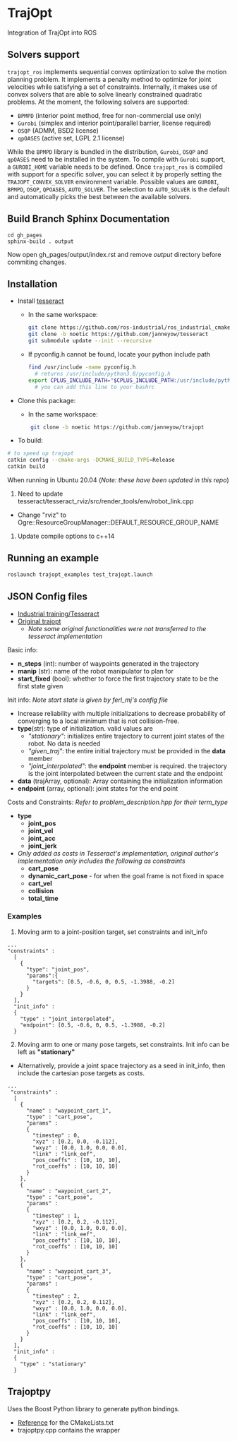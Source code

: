 # TrajOpt
Integration of TrajOpt into ROS

## Solvers support
`trajopt_ros` implements sequential convex optimization to solve the motion planning problem.
It implements a penalty method to optimize for joint velocities while satisfying a set of constraints.
Internally, it makes use of convex solvers that are able to solve linearly constrained quadratic problems.
At the moment, the following solvers are supported:
- `BPMPD` (interior point method, free for non-commercial use only)
- `Gurobi` (simplex and interior point/parallel barrier, license required)
- `OSQP` (ADMM, BSD2 license)
- `qpOASES` (active set, LGPL 2.1 license)

While the `BPMPD` library is bundled in the distribution, `Gurobi`, `OSQP` and `qpOASES` need to be installed in the system.
To compile with `Gurobi` support, a `GUROBI_HOME` variable needs to be defined.
Once `trajopt_ros` is compiled with support for a specific solver, you can select it by properly setting the `TRAJOPT_CONVEX_SOLVER` environment variable. Possible values are `GUROBI`, `BPMPD`, `OSQP`, `QPOASES`, `AUTO_SOLVER`.
The selection to `AUTO_SOLVER` is the default and automatically picks the best between the available solvers.

## Build Branch Sphinx Documentation

```
cd gh_pages
sphinx-build . output
```
Now open gh_pages/output/index.rst and remove *output* directory before commiting changes.

## Installation
- Install [tesseract](https://github.com/janneyow/tesseract)
  - In the same workspace:
    ```bash
    git clone https://github.com/ros-industrial/ros_industrial_cmake_boilerplate # this is required for tesseract
    git clone -b noetic https://github.com/janneyow/tesseract
    git submodule update --init --recursive
    ```
  - If pyconfig.h cannot be found, locate your python include path
    ```bash
    find /usr/include -name pyconfig.h 
      # returns /usr/include/python3.8/pyconfig.h
    export CPLUS_INCLUDE_PATH="$CPLUS_INCLUDE_PATH:/usr/include/python3.8/" 
      # you can add this line to your bashrc
    ```
    <!-- only for PyObject -->
    <!-- - trajopt_ros depends on torch in python, set up catkin config to import torch
    - no need this, just need to set pythonhome 
    ```
    catkin config -DPYTHON_EXECUTABLE=~/anaconda3/envs/mujoco/bin/python3.10 -DPYTHON_INCLUDE_DIR=~/anaconda3/envs/mujoco/include/python3.10 -DPYTHON_LIBRARY=~/anaconda3/envs/mujoco/lib/libpython3.10.so -DCMAKE_BUILD_TYPE=Release
    ``` -->

- Clone this package:
  - In the same workspace:
  ```bash
      git clone -b noetic https://github.com/janneyow/trajopt
  ```

- To build:
```bash
# to speed up trajopt
catkin config --cmake-args -DCMAKE_BUILD_TYPE=Release
catkin build
```

When running in Ubuntu 20.04 (*Note: these have been updated in this repo*)
1. Need to update tesseract/tesseract_rviz/src/render_tools/env/robot_link.cpp
- Change "rviz" to Ogre::ResourceGroupManager::DEFAULT_RESOURCE_GROUP_NAME
1. Update compile options to c++14


## Running an example
```bash
roslaunch trajopt_examples test_trajopt.launch 
```

## JSON Config files
- [Industrial training/Tesseract](https://industrial-training-master.readthedocs.io/en/melodic/_source/demo3/Introduction-to-trajopt.html)
- [Original trajopt](https://rll.berkeley.edu/trajopt/doc/sphinx_build/html/tutorial.html#move-arm-to-pose-target)
    - *Note some original functionalities were not transferred to the tesseract implementation*

Basic info:
- **n_steps** (int): number of waypoints generated in the trajectory
- **manip** (str): name of the robot manipulator to plan for
- **start_fixed** (bool): whether to force the first trajectory state to be the first state given


Init info:
*Note start state is given by ferl_mj's config file*
- Increase reliability with multiple initializations to decrease probability of converging to a local minimum that is not collision-free.
- **type**(str): type of initialization. valid values are
    - *"stationary"*: initializes entire trajectory to current joint states of the robot. No data is needed
    - *"given_traj"*: the entire initial trajectory must be provided in the **data** member
    - *"joint_interpolated"*: the **endpoint** member is required. the trajectory is the joint interpolated between the current state and the endpoint
- **data** (trajArray, optional): Array containing the initialization information
- **endpoint** (array, optional): joint states for the end point

Costs and Constraints: *Refer to problem_description.hpp for their term_type*
- **type**
    - **joint_pos**
    - **joint_vel**
    - **joint_acc**
    - **joint_jerk**
- *Only added as costs in Tesseract's implementation, original author's implementation only includes the following as constraints* 
    - **cart_pose** 
    - **dynamic_cart_pose** - for when the goal frame is not fixed in space
    - **cart_vel**
    - **collision**
    - **total_time**


### Examples
1. Moving arm to a joint-position target, set constraints and init_info
```
...
"constraints" :
  [
    {
      "type": "joint_pos",
      "params":{
        "targets": [0.5, -0.6, 0, 0.5, -1.3988, -0.2]
      }
    }
  ],
  "init_info" :
  {
    "type" : "joint_interpolated",
    "endpoint": [0.5, -0.6, 0, 0.5, -1.3988, -0.2]
  }
```
2. Moving arm to one or many pose targets, set constraints. Init info can be left as **"stationary"**
- Alternatively, provide a joint space trajectory as a seed in init_info, then include the cartesian pose targets as costs. 

```
...
 "constraints" :
  [
    {
      "name" : "waypoint_cart_1",
      "type" : "cart_pose",
      "params" :
      {
        "timestep" : 0,
        "xyz" : [0.2, 0.0, -0.112],
        "wxyz" : [0.0, 1.0, 0.0, 0.0],
        "link" : "link_eef",
        "pos_coeffs" : [10, 10, 10],
        "rot_coeffs" : [10, 10, 10]
      }
    },
    {
      "name" : "waypoint_cart_2",
      "type" : "cart_pose",
      "params" :
      {
        "timestep" : 1,
        "xyz" : [0.2, 0.2, -0.112],
        "wxyz" : [0.0, 1.0, 0.0, 0.0],
        "link" : "link_eef",
        "pos_coeffs" : [10, 10, 10],
        "rot_coeffs" : [10, 10, 10]
      }
    },
    {
      "name" : "waypoint_cart_3",
      "type" : "cart_pose",
      "params" :
      {
        "timestep" : 2,
        "xyz" : [0.2, 0.2, 0.112],
        "wxyz" : [0.0, 1.0, 0.0, 0.0],
        "link" : "link_eef",
        "pos_coeffs" : [10, 10, 10],
        "rot_coeffs" : [10, 10, 10]
      }
    }
  ],
  "init_info" :
  {
    "type" : "stationary"
  }
```

## Trajoptpy
Uses the Boost Python library to generate python bindings.
- [Reference](http://wiki.ros.org/ROS/Tutorials/Using%20a%20C%2B%2B%20class%20in%20Python) for the CMakeLists.txt 
- trajoptpy.cpp contains the wrapper

